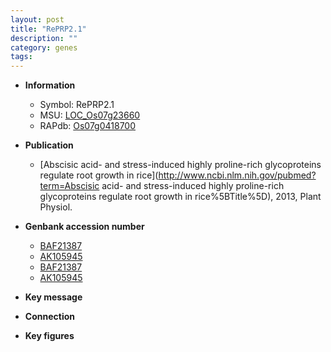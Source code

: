 ```yaml
---
layout: post
title: "RePRP2.1"
description: ""
category: genes
tags: 
---
```


* **Information**  
    + Symbol: RePRP2.1  
    + MSU: [LOC_Os07g23660](http://rice.plantbiology.msu.edu/cgi-bin/ORF_infopage.cgi?orf=LOC_Os07g23660)  
    + RAPdb: [Os07g0418700](http://rapdb.dna.affrc.go.jp/viewer/gbrowse_details/irgsp1?name=Os07g0418700)  

* **Publication**  
    + [Abscisic acid- and stress-induced highly proline-rich glycoproteins regulate root growth in rice](http://www.ncbi.nlm.nih.gov/pubmed?term=Abscisic acid- and stress-induced highly proline-rich glycoproteins regulate root growth in rice%5BTitle%5D), 2013, Plant Physiol.

* **Genbank accession number**  
    + [BAF21387](http://www.ncbi.nlm.nih.gov/nuccore/BAF21387)
    + [AK105945](http://www.ncbi.nlm.nih.gov/nuccore/AK105945)
    + [BAF21387](http://www.ncbi.nlm.nih.gov/nuccore/BAF21387)
    + [AK105945](http://www.ncbi.nlm.nih.gov/nuccore/AK105945)

* **Key message**  

* **Connection**  

* **Key figures**  


